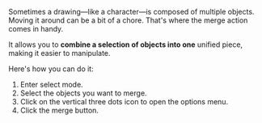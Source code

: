 Sometimes a drawing—like a character—is composed of multiple objects. Moving it around can be a bit of a chore. That's
where the merge action comes in handy. 

It allows you to **combine a selection of objects into one** unified piece, making it
easier to manipulate.

Here's how you can do it:

1. Enter select mode.
2. Select the objects you want to merge.
3. Click on the vertical three dots icon to open the options menu.
4. Click the merge button.
